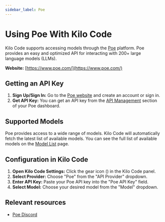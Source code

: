 ```yaml
---
sidebar_label: Poe
---
```


# Using Poe With Kilo Code

Kilo Code supports accessing models through the [Poe](https://www.poe.com/) platform. Poe provides an easy and optimized API for interacting with 200+ large language models (LLMs).

**Website:** [https://www.poe.com/](https://www.poe.com/)

## Getting an API Key

1.  **Sign Up/Sign In:** Go to the [Poe website](https://www.poe.com/) and create an account or sign in.
2.  **Get API Key:** You can get an API key from the [API Management](https://poe.com/api_key) section of your Poe dashboard.

## Supported Models

Poe provides access to a wide range of models. Kilo Code will automatically fetch the latest list of available models. You can see the full list of available models on the [Model List](https://poe.com/explore?category=Official) page.

## Configuration in Kilo Code

1.  **Open Kilo Code Settings:** Click the gear icon (<Codicon name="gear" />) in the Kilo Code panel.
2.  **Select Provider:** Choose "Poe" from the "API Provider" dropdown.
3.  **Enter API Key:** Paste your Poe API key into the "Poe API Key" field.
4.  **Select Model:** Choose your desired model from the "Model" dropdown.

## Relevant resources

- [Poe Discord](https://discord.com/invite/joinpoe)
